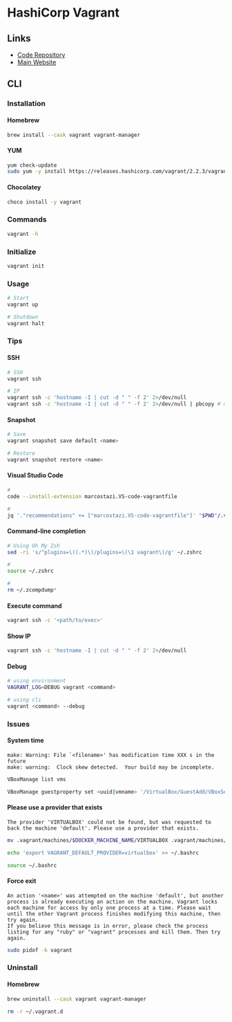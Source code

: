 # HashiCorp Vagrant

## Links

- [Code Repository](https://github.com/hashicorp/vagrant)
- [Main Website](https://vagrantup.com)

## CLI

### Installation

#### Homebrew

```sh
brew install --cask vagrant vagrant-manager
```

#### YUM

```sh
yum check-update
sudo yum -y install https://releases.hashicorp.com/vagrant/2.2.3/vagrant_2.2.3_x86_64.rpm
```

#### Chocolatey

```sh
choco install -y vagrant
```

### Commands

```sh
vagrant -h
```

### Initialize

```sh
vagrant init
```

### Usage

```sh
# Start
vagrant up

# Shutdown
vagrant halt
```

### Tips

#### SSH

```sh
# SSH
vagrant ssh

# IP
vagrant ssh -c 'hostname -I | cut -d " " -f 2' 2>/dev/null
vagrant ssh -c 'hostname -I | cut -d " " -f 2' 2>/dev/null | pbcopy # macOS
```

#### Snapshot

```sh
# Save
vagrant snapshot save default <name>

# Restore
vagrant snapshot restore <name>
```

#### Visual Studio Code

```sh
#
code --install-extension marcostazi.VS-code-vagrantfile

#
jq '."recommendations" += ["marcostazi.VS-code-vagrantfile"]' "$PWD"/.vscode/extensions.json | sponge "$PWD"/.vscode/extensions.json
```

#### Command-line completion

```sh
# Using Oh My Zsh
sed -ri 's/^plugins=\((.*)\)/plugins=\(\1 vagrant\)/g' ~/.zshrc

#
source ~/.zshrc

#
rm ~/.zcompdump*
```

#### Execute command

```sh
vagrant ssh -c '<path/to/exec>'
```

#### Show IP

```sh
vagrant ssh -c 'hostname -I | cut -d " " -f 2' 2>/dev/null
```

#### Debug

```sh
# using environment
VAGRANT_LOG=DEBUG vagrant <command>

# using cli
vagrant <command> --debug
```

### Issues

#### System time

```log
make: Warning: File `<filename>' has modification time XXX s in the future
make: warning:  Clock skew detected.  Your build may be incomplete.
```

```sh
VBoxManage list vms
```

```sh
VBoxManage guestproperty set <uuid|vmname> '/VirtualBox/GuestAdd/VBoxService/--timesync-set-threshold' 60000
```

#### Please use a provider that exists

```log
The provider 'VIRTUALBOX' could not be found, but was requested to back the machine 'default'. Please use a provider that exists.
```

```sh
mv .vagrant/machines/$DOCKER_MACHINE_NAME/VIRTUALBOX .vagrant/machines/$DOCKER_MACHINE_NAME/virtualbox
```

```sh
echo 'export VAGRANT_DEFAULT_PROVIDER=virtualbox' >> ~/.bashrc
```

```sh
source ~/.bashrc
```

#### Force exit

```log
An action '<name>' was attempted on the machine 'default', but another process is already executing an action on the machine. Vagrant locks each machine for access by only one process at a time. Please wait until the other Vagrant process finishes modifying this machine, then try again.
If you believe this message is in error, please check the process listing for any "ruby" or "vagrant" processes and kill them. Then try again.
```

```sh
sudo pidof -k vagrant
```

<!-- ####

```log
The following SSH command responded with a non-zero exit status.
Vagrant assumes that this means the command failed!

mount -o vers=3,udp 10.1.1.1:/System/Volumes/Data/Users/path/to/project /vagrant

Stdout from the command:

Stderr from the command:

mount.nfs: access denied by server while mounting 10.1.1.1:/System/Volumes/Data/Users/path/to/project
```

TODO -->

### Uninstall

#### Homebrew

```sh
brew uninstall --cask vagrant vagrant-manager
```

```sh
rm -r ~/.vagrant.d
```

